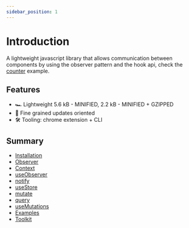 ```yaml
---
sidebar_position: 1
---
```


# Introduction

A lightweight javascript library that allows communication between components by using the observer pattern and the hook api, check the
[counter](https://stackblitz.com/~/github.com/Maxtermax/hermes-io-counter-demo) example.

## Features

- 🏎️ Lightweight 5.6 kB - MINIFIED, 2.2 kB - MINIFIED + GZIPPED
- 🧠 Fine grained updates oriented
- 🛠️ Tooling: chrome extension + CLI

## Summary

- [Installation](/docs/basics/Installation)
- [Observer](/docs/basics/Observer)
- [Context](/docs/basics/Context)
- [useObserver](/docs/basics/useObserver)
- [notify](/docs/basics/Notify)
- [useStore](/docs/basics/useStore)
- [mutate](/docs/basics/mutate)
- [query](/docs/basics/query)
- [useMutations](/docs/basics/useMutations)
- [Examples](/docs/basics/Notify#examples)
- [Toolkit](/docs/basics/Toolkit)

